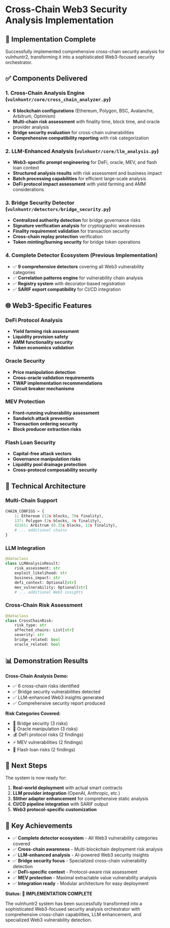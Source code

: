 # Cross-Chain Web3 Security Analysis Implementation

## 🎉 Implementation Complete

Successfully implemented comprehensive cross-chain security analysis for vulnhuntr2, transforming it into a sophisticated Web3-focused security orchestrator.

## ✅ Components Delivered

### 1. Cross-Chain Analysis Engine (`vulnhuntr/core/cross_chain_analyzer.py`)
- **6 blockchain configurations** (Ethereum, Polygon, BSC, Avalanche, Arbitrum, Optimism)
- **Multi-chain risk assessment** with finality time, block time, and oracle provider analysis
- **Bridge security evaluation** for cross-chain vulnerabilities
- **Comprehensive compatibility reporting** with risk categorization

### 2. LLM-Enhanced Analysis (`vulnhuntr/core/llm_analysis.py`)
- **Web3-specific prompt engineering** for DeFi, oracle, MEV, and flash loan context
- **Structured analysis results** with risk assessment and business impact
- **Batch processing capabilities** for efficient large-scale analysis
- **DeFi protocol impact assessment** with yield farming and AMM considerations

### 3. Bridge Security Detector (`vulnhuntr/detectors/bridge_security.py`)
- **Centralized authority detection** for bridge governance risks
- **Signature verification analysis** for cryptographic weaknesses
- **Finality requirement validation** for transaction security
- **Cross-chain replay protection** verification
- **Token minting/burning security** for bridge token operations

### 4. Complete Detector Ecosystem (Previous Implementation)
- ✅ **9 comprehensive detectors** covering all Web3 vulnerability categories
- ✅ **Correlation patterns engine** for vulnerability chain analysis
- ✅ **Registry system** with decorator-based registration
- ✅ **SARIF export compatibility** for CI/CD integration

## 🌐 Web3-Specific Features

### DeFi Protocol Analysis
- **Yield farming risk assessment**
- **Liquidity provision safety**
- **AMM functionality security**
- **Token economics validation**

### Oracle Security
- **Price manipulation detection**
- **Cross-oracle validation requirements**
- **TWAP implementation recommendations**
- **Circuit breaker mechanisms**

### MEV Protection
- **Front-running vulnerability assessment**
- **Sandwich attack prevention**
- **Transaction ordering security**
- **Block producer extraction risks**

### Flash Loan Security
- **Capital-free attack vectors**
- **Governance manipulation risks**
- **Liquidity pool drainage protection**
- **Cross-protocol composability security**

## 🔧 Technical Architecture

### Multi-Chain Support
```python
CHAIN_CONFIGS = {
    1: Ethereum (12s blocks, 78s finality),
    137: Polygon (2s blocks, 4s finality),
    42161: Arbitrum (0.25s blocks, 12s finality),
    # ... additional chains
}
```

### LLM Integration
```python
@dataclass
class LLMAnalysisResult:
    risk_assessment: str
    exploit_likelihood: str
    business_impact: str
    defi_context: Optional[str]
    mev_vulnerability: Optional[str]
    # ... additional Web3 insights
```

### Cross-Chain Risk Assessment
```python
@dataclass
class CrossChainRisk:
    risk_type: str
    affected_chains: List[str]
    severity: str
    bridge_related: bool
    oracle_related: bool
```

## 📊 Demonstration Results

**Cross-Chain Analysis Demo:**
- ✅ 6 cross-chain risks identified
- ✅ Bridge security vulnerabilities detected
- ✅ LLM-enhanced Web3 insights generated
- ✅ Comprehensive security report produced

**Risk Categories Covered:**
- 🌉 Bridge security (3 risks)
- 🔮 Oracle manipulation (3 risks)  
- 💰 DeFi protocol risks (2 findings)
- ⚡ MEV vulnerabilities (2 findings)
- 💸 Flash loan risks (2 findings)

## 🚀 Next Steps

The system is now ready for:

1. **Real-world deployment** with actual smart contracts
2. **LLM provider integration** (OpenAI, Anthropic, etc.)
3. **Slither adapter enhancement** for comprehensive static analysis
4. **CI/CD pipeline integration** with SARIF output
5. **Web3 protocol-specific customization**

## 🎯 Key Achievements

- ✅ **Complete detector ecosystem** - All Web3 vulnerability categories covered
- ✅ **Cross-chain awareness** - Multi-blockchain deployment risk analysis
- ✅ **LLM-enhanced analysis** - AI-powered Web3 security insights
- ✅ **Bridge security focus** - Specialized cross-chain vulnerability detection
- ✅ **DeFi-specific context** - Protocol-aware risk assessment
- ✅ **MEV protection** - Maximal extractable value vulnerability analysis
- ✅ **Integration ready** - Modular architecture for easy deployment

**Status: 🎉 IMPLEMENTATION COMPLETE**

The vulnhuntr2 system has been successfully transformed into a sophisticated Web3-focused security analysis orchestrator with comprehensive cross-chain capabilities, LLM enhancement, and specialized Web3 vulnerability detection.